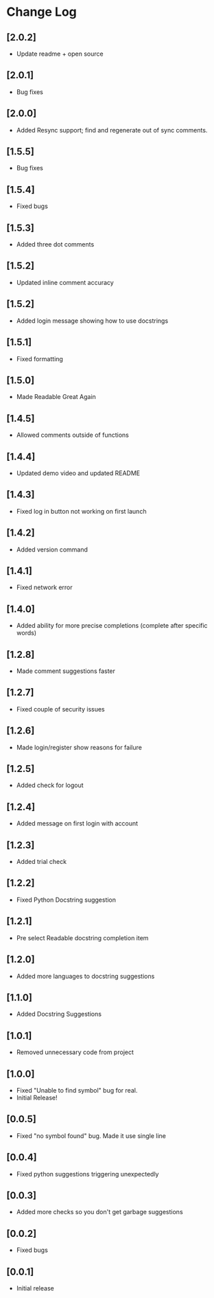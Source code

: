 # Change Log

## [2.0.2]

- Update readme + open source

## [2.0.1]

- Bug fixes

## [2.0.0]

- Added Resync support; find and regenerate out of sync comments.

## [1.5.5]

- Bug fixes

## [1.5.4]

- Fixed bugs

## [1.5.3]

- Added three dot comments

## [1.5.2]

- Updated inline comment accuracy

## [1.5.2]

- Added login message showing how to use docstrings

## [1.5.1]

- Fixed formatting

## [1.5.0]

- Made Readable Great Again

## [1.4.5]

- Allowed comments outside of functions

## [1.4.4]

- Updated demo video and updated README

## [1.4.3]

- Fixed log in button not working on first launch

## [1.4.2]

- Added version command

## [1.4.1]

- Fixed network error

## [1.4.0]

- Added ability for more precise completions (complete after specific words)

## [1.2.8]

- Made comment suggestions faster

## [1.2.7]

- Fixed couple of security issues

## [1.2.6]

- Made login/register show reasons for failure

## [1.2.5]

- Added check for logout

## [1.2.4]

- Added message on first login with account

## [1.2.3]

- Added trial check

## [1.2.2]

- Fixed Python Docstring suggestion

## [1.2.1]

- Pre select Readable docstring completion item

## [1.2.0]

- Added more languages to docstring suggestions

## [1.1.0]

- Added Docstring Suggestions

## [1.0.1]

- Removed unnecessary code from project

## [1.0.0]

- Fixed "Unable to find symbol" bug for real.
- Initial Release!

## [0.0.5]

- Fixed "no symbol found" bug. Made it use single line

## [0.0.4]

- Fixed python suggestions triggering unexpectedly

## [0.0.3]

- Added more checks so you don't get garbage suggestions

## [0.0.2]

- Fixed bugs

## [0.0.1]

- Initial release
